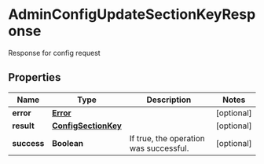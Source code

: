 

# AdminConfigUpdateSectionKeyResponse

Response for config request
## Properties

Name | Type | Description | Notes
------------ | ------------- | ------------- | -------------
**error** | [**Error**](Error.md) |  |  [optional]
**result** | [**ConfigSectionKey**](ConfigSectionKey.md) |  |  [optional]
**success** | **Boolean** | If true, the operation was successful. |  [optional]



